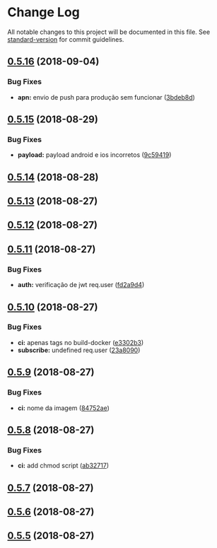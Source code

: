# Change Log

All notable changes to this project will be documented in this file. See [standard-version](https://github.com/conventional-changelog/standard-version) for commit guidelines.

<a name="0.5.16"></a>
## [0.5.16](https://github.com/prodest/node-pushserver/compare/v0.5.15...v0.5.16) (2018-09-04)


### Bug Fixes

* **apn:** envio de push para produção sem funcionar ([3bdeb8d](https://github.com/prodest/node-pushserver/commit/3bdeb8d))



<a name="0.5.15"></a>
## [0.5.15](https://github.com/prodest/node-pushserver/compare/v0.5.14...v0.5.15) (2018-08-29)


### Bug Fixes

* **payload:** payload android e ios incorretos ([9c59419](https://github.com/prodest/node-pushserver/commit/9c59419))



<a name="0.5.14"></a>
## [0.5.14](https://github.com/prodest/node-pushserver/compare/v0.5.13...v0.5.14) (2018-08-28)



<a name="0.5.13"></a>
## [0.5.13](https://github.com/prodest/node-pushserver/compare/v0.5.12...v0.5.13) (2018-08-27)



<a name="0.5.12"></a>
## [0.5.12](https://github.com/prodest/node-pushserver/compare/v0.5.11...v0.5.12) (2018-08-27)



<a name="0.5.11"></a>
## [0.5.11](https://github.com/prodest/node-pushserver/compare/v0.5.10...v0.5.11) (2018-08-27)


### Bug Fixes

* **auth:** verificação de jwt req.user ([fd2a9d4](https://github.com/prodest/node-pushserver/commit/fd2a9d4))



<a name="0.5.10"></a>
## [0.5.10](https://github.com/prodest/node-pushserver/compare/v0.5.9...v0.5.10) (2018-08-27)


### Bug Fixes

* **ci:** apenas tags no build-docker ([e3302b3](https://github.com/prodest/node-pushserver/commit/e3302b3))
* **subscribe:** undefined req.user ([23a8090](https://github.com/prodest/node-pushserver/commit/23a8090))



<a name="0.5.9"></a>
## [0.5.9](https://github.com/prodest/node-pushserver/compare/v0.5.8...v0.5.9) (2018-08-27)


### Bug Fixes

* **ci:** nome da imagem ([84752ae](https://github.com/prodest/node-pushserver/commit/84752ae))



<a name="0.5.8"></a>
## [0.5.8](https://github.com/prodest/node-pushserver/compare/v0.5.7...v0.5.8) (2018-08-27)


### Bug Fixes

* **ci:** add chmod script ([ab32717](https://github.com/prodest/node-pushserver/commit/ab32717))



<a name="0.5.7"></a>
## [0.5.7](https://github.com/prodest/node-pushserver/compare/v0.5.6...v0.5.7) (2018-08-27)



<a name="0.5.6"></a>
## [0.5.6](https://github.com/prodest/node-pushserver/compare/v0.5.5...v0.5.6) (2018-08-27)



<a name="0.5.5"></a>
## [0.5.5](https://github.com/prodest/node-pushserver/compare/v0.1.0...v0.5.5) (2018-08-27)
